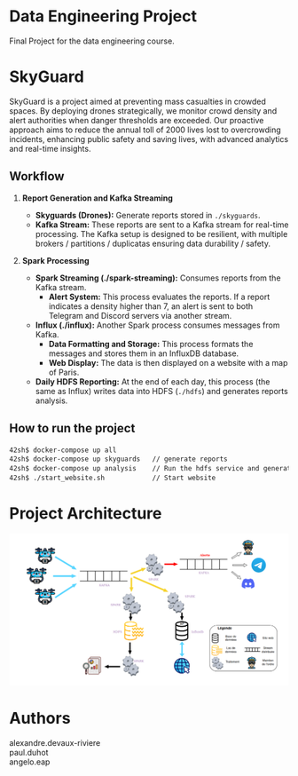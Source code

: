 # Data Engineering Project
Final Project for the data engineering course.

# SkyGuard
SkyGuard is a project aimed at preventing mass casualties in crowded spaces. By deploying drones strategically, we monitor crowd density and alert authorities when danger thresholds are exceeded. Our proactive approach aims to reduce the annual toll of 2000 lives lost to overcrowding incidents, enhancing public safety and saving lives, with advanced analytics and real-time insights.

## Workflow

1. **Report Generation and Kafka Streaming**
   - **Skyguards (Drones):** Generate reports stored in `./skyguards`.
   - **Kafka Stream:** These reports are sent to a Kafka stream for real-time processing. The Kafka setup is designed to be resilient, with multiple brokers / partitions / duplicatas ensuring data durability / safety.

2. **Spark Processing**
   - **Spark Streaming (./spark-streaming):** Consumes reports from the Kafka stream.
     - **Alert System:** This process evaluates the reports. If a report indicates a density higher than 7, an alert is sent to both Telegram and Discord servers via another stream.
   - **Influx (./influx):** Another Spark process consumes messages from Kafka.
     - **Data Formatting and Storage:** This process formats the messages and stores them in an InfluxDB database.
     - **Web Display:** The data is then displayed on a website with a map of Paris.
   - **Daily HDFS Reporting:** At the end of each day, this process (the same as Influx) writes data into HDFS (`./hdfs`) and generates reports analysis.

## How to run the project 

```bash
42sh$ docker-compose up all         
42sh$ docker-compose up skyguards   // generate reports
42sh$ docker-compose up analysis    // Run the hdfs service and generate analysis
42sh$ ./start_website.sh            // Start website
```

# Project Architecture
![image_archi](https://github.com/TopAgrume/SkyGuards/blob/main/SkyGuards_Architecture.png)

# Authors
alexandre.devaux-riviere\
paul.duhot\
angelo.eap
